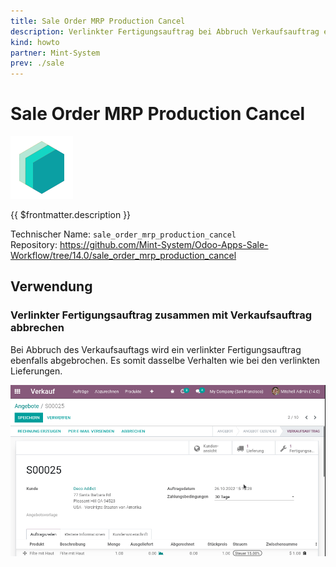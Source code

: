 ```yaml
---
title: Sale Order MRP Production Cancel
description: Verlinkter Fertigungsauftrag bei Abbruch Verkaufsauftrag ebenfalls abbrechen.
kind: howto
partner: Mint-System
prev: ./sale
---
```

# Sale Order MRP Production Cancel
![icon_oms_box](attachments/icons_odoo_mint_system.png)

{{ $frontmatter.description }}

Technischer Name: `sale_order_mrp_production_cancel`\
Repository: <https://github.com/Mint-System/Odoo-Apps-Sale-Workflow/tree/14.0/sale_order_mrp_production_cancel>

## Verwendung

### Verlinkter Fertigungsauftrag zusammen mit Verkaufsauftrag abbrechen

Bei Abbruch des Verkaufsauftags wird ein verlinkter Fertigungsauftrag ebenfalls abgebrochen. Es somit dasselbe Verhalten wie bei den verlinkten Lieferungen.

![Sale Order MRP Production Cancel](attachments/Sale%20Order%20MRP%20Production%20Cancel.gif)
